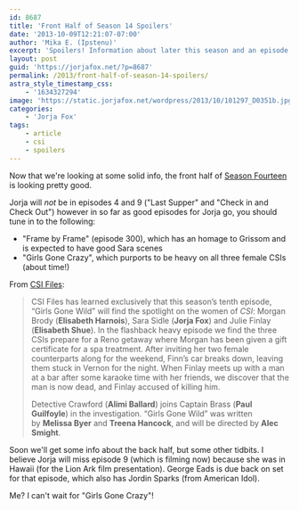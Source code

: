 ```yaml
---
id: 8687
title: 'Front Half of Season 14 Spoilers'
date: '2013-10-09T12:21:07-07:00'
author: 'Mika E. (Ipstenu)'
excerpt: 'Spoilers! Information about later this season and an episode I am totally squeeing for.'
layout: post
guid: 'https://jorjafox.net/?p=8687'
permalink: /2013/front-half-of-season-14-spoilers/
astra_style_timestamp_css:
    - '1634327294'
image: 'https://static.jorjafox.net/wordpress/2013/10/101297_D0351b.jpg'
categories:
    - 'Jorja Fox'
tags:
    - article
    - csi
    - spoilers
---
```


Now that we're looking at some solid info, the front half of <a href="https://jorjafox.net/wiki/CSI:_Crime_Scene_Investigation_(season_14)">Season Fourteen</a> is looking pretty good.

Jorja will <em>not</em> be in episodes 4 and 9 ("Last Supper" and "Check in and Check Out") however in so far as good episodes for Jorja go, you should tune in to the following:
<ul>
	<li>"Frame by Frame" (episode 300), which has an homage to Grissom and is expected to have good Sara scenes</li>
	<li>"Girls Gone Crazy", which purports to be heavy on all three female CSIs (about time!)</li>
</ul>
From <a href="http://www.csifiles.com/content/2013/10/csi-stages-appendicitement-sequel/">CSI Files</a>:
<blockquote>CSI Files has learned exclusively that this season’s tenth episode, “Girls Gone Wild” will find the spotlight on the women of <em>CSI</em>: Morgan Brody (<strong>Elisabeth Harnois</strong>), Sara Sidle (<strong>Jorja Fox</strong>) and Julie Finlay (<strong>Elisabeth Shue</strong>). In the flashback heavy episode we find the three CSIs prepare for a Reno getaway where Morgan has been given a gift certificate for a spa treatment. After inviting her two female counterparts along for the weekend, Finn’s car breaks down, leaving them stuck in Vernon for the night. When Finlay meets up with a man at a bar after some karaoke time with her friends, we discover that the man is now dead, and Finlay accused of killing him.

Detective Crawford (<strong>Alimi Ballard</strong>) joins Captain Brass (<strong>Paul Guilfoyle</strong>) in the investigation. “Girls Gone Wild” was written by <strong>Melissa Byer</strong> and <strong>Treena Hancock</strong>, and will be directed by <strong>Alec Smight</strong>.</blockquote>
Soon we'll get some info about the back half, but some other tidbits. I believe Jorja will miss episode 9 (which is filming now) because she was in Hawaii (for the Lion Ark film presentation). George Eads is due back on set for that episode, which also has Jordin Sparks (from American Idol).

Me? I can't wait for "Girls Gone Crazy"!